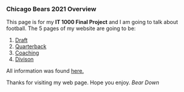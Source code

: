 ### Chicago Bears 2021 Overview
This page is for my **IT 1000 Final Project** and I am going to talk about football.
The 5 pages of my website are going to be:
1. [Draft](Draft)
2. [Quarterback](Quarterback)
3. [Coaching](Coaching)
4. [Divison](Divison)

All information was found [here.](https://www.chicagobears.com/)

Thanks for visiting my web page. Hope you enjoy.
*Bear Down*

